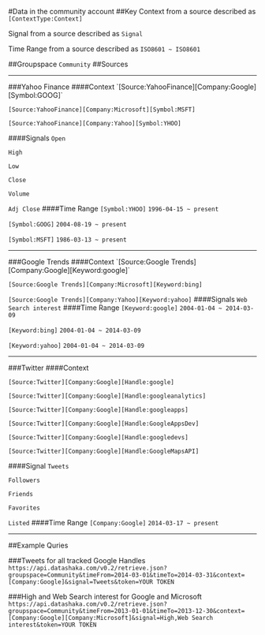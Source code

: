 #Data in the community account
##Key
Context from a source described as `[ContextType:Context]`

Signal from a source described as `Signal`

Time Range from a source described as `ISO8601 ~ ISO8601`

##Groupspace
`Community`
##Sources
<hr/>
###Yahoo Finance
####Context
`[Source:YahooFinance][Company:Google][Symbol:GOOG]`

`[Source:YahooFinance][Company:Microsoft][Symbol:MSFT]`

`[Source:YahooFinance][Company:Yahoo][Symbol:YHOO]`

####Signals
`Open`

`High`

`Low`

`Close`

`Volume`

`Adj Close`
####Time Range
`[Symbol:YHOO]` `1996-04-15 ~ present`

`[Symbol:GOOG]` `2004-08-19 ~ present`

`[Symbol:MSFT]` `1986-03-13 ~ present`
<hr/>
###Google Trends
####Context
`[Source:Google Trends][Company:Google][Keyword:google]`

`[Source:Google Trends][Company:Microsoft][Keyword:bing]`

`[Source:Google Trends][Company:Yahoo][Keyword:yahoo]`
####Signals
`Web Search interest`
####Time Range
`[Keyword:google]` `2004-01-04 ~ 2014-03-09`

`[Keyword:bing]` `2004-01-04 ~ 2014-03-09`

`[Keyword:yahoo]` `2004-01-04 ~ 2014-03-09`
<hr/>
###Twitter
####Context

`[Source:Twitter][Company:Google][Handle:google]`

`[Source:Twitter][Company:Google][Handle:googleanalytics]`

`[Source:Twitter][Company:Google][Handle:googleapps]`

`[Source:Twitter][Company:Google][Handle:GoogleAppsDev]`

`[Source:Twitter][Company:Google][Handle:googledevs]`

`[Source:Twitter][Company:Google][Handle:GoogleMapsAPI]`

####Signal
`Tweets`

`Followers`

`Friends`

`Favorites`

`Listed`
####Time Range
`[Company:Google]` `2014-03-17 ~ present`
<hr/>
##Example Quries

###Tweets for all tracked Google Handles
`https://api.datashaka.com/v0.2/retrieve.json?groupspace=Community&timeFrom=2014-03-01&timeTo=2014-03-31&context=[Company:Google]&signal=Tweets&token=YOUR TOKEN`

###High and Web Search interest for Google and Microsoft
`https://api.datashaka.com/v0.2/retrieve.json?groupspace=Community&timeFrom=2013-01-01&timeTo=2013-12-30&context=[Company:Google][Company:Microsoft]&signal=High,Web Search interest&token=YOUR TOKEN`

